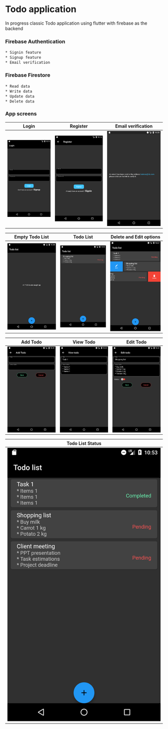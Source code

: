 #  Todo application

In progress classic Todo application using flutter with firebase as the backend

### Firebase Authentication

    * Signin feature
    * Signup feature
    * Email verification

### Firebase Firestore

    * Read data
    * Write data
    * Update data
    * Delete data

### App screens

| Login                   | Register                      | Email verification                                 |
| ----------------------- | ----------------------------- | -------------------------------------------------- |
| ![Login](doc/login.png) | ![Register](doc/register.png) | ![Email versification](doc/email_verification.png) |


| Empty Todo List                             | Todo List                       | Delete and Edit options                                    |
| ------------------------------------------- | ------------------------------- | ---------------------------------------------------------- |
| ![Empty Todo List](doc/empty_todo_list.png) | ![Todo List](doc/todo_list.png) | ![Delete and Edit options](doc/delete_and_edit_option.png) |

| Add Todo                      | View Todo                       | Edit Todo                       |
| ----------------------------- | ------------------------------- | ------------------------------- |
| ![Add Todo](doc/add_todo.png) | ![View Todo](doc/view_todo.png) | ![Edit Todo](doc/edit_todo.png) |

| Todo List Status              |
| ----------------------------- |
| ![Add Todo](doc/todo_list_status.png) |